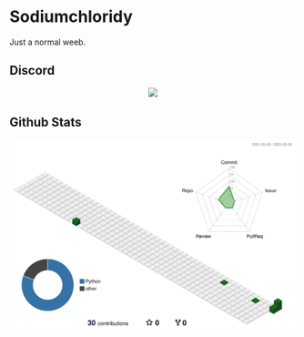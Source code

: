 # Sodiumchloridy

Just a normal weeb.

## Discord

<div align="center">
<a href="https://discord.com/users/418732009926688768"><img src="https://discord.c99.nl/widget/theme-3/418732009926688768.png" height="100px"></a>
</div>

## Github Stats

![](./profile-3d-contrib/profile-green-animate.svg)
